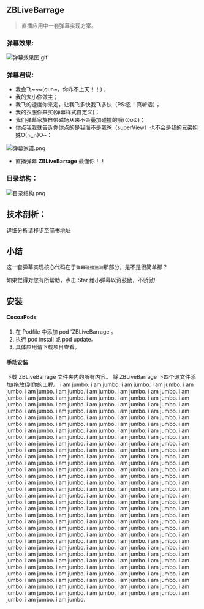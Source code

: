 ## ZBLiveBarrage

> 直播应用中一套弹幕实现方案。

### 弹幕效果:
![弹幕效果图.gif](https://cdn.jsdelivr.net/gh/itzhangbao/supplies/img/strip-20200903101044921.gif)

### 弹幕君说:
- 我会飞~~~(gun~，你咋不上天！！)；
- 我的大小你做主；
- 我飞的速度你来定，让我飞多快我飞多快（PS:恩！真听话）；
- 我的衣服你来买(弹幕样式自定义)；
- 我们弹幕家族自带磁场从来不会叠加碰撞的哦(⊙o⊙)；
- 你点我我就告诉你你点的是我而不是我爸（superView）也不会是我的兄弟姐妹O(∩_∩)O~：

![弹幕家谱.png](https://cdn.jsdelivr.net/gh/itzhangbao/supplies/img/1240-20200903005624988-20200903005632255.png)

- 直播弹幕 **ZBLiveBarrage** 最懂你！！

### 目录结构：
![目录结构.png](https://cdn.jsdelivr.net/gh/itzhangbao/supplies/img/1240-20200903005640031.png)

## 技术剖析：

详细分析请移步至[简书地址](http://www.jianshu.com/p/46039a38d170) 


## 小结

这一套弹幕实现核心代码在于`弹幕碰撞监测`那部分，是不是很简单那？

如果觉得对您有所帮助，点击 Star 给小弹幕以资鼓励，不骄傲!

## 安装

#### CocoaPods
1. 在 Podfile 中添加 pod 'ZBLiveBarrage'。
2. 执行 pod install 或 pod update。
3. 具体应用请下载项目查看。

#### 手动安装
下载 ZBLiveBarrage 文件夹内的所有内容。
将 ZBLiveBarrage 下四个源文件添加(拖放)到你的工程。
i am jumbo.
i am jumbo.
i am jumbo.
i am jumbo.
i am jumbo.
i am jumbo.
i am jumbo.
i am jumbo.
i am jumbo.
i am jumbo.
i am jumbo.
i am jumbo.
i am jumbo.
i am jumbo.
i am jumbo.
i am jumbo.
i am jumbo.
i am jumbo.
i am jumbo.
i am jumbo.
i am jumbo.
i am jumbo.
i am jumbo.
i am jumbo.
i am jumbo.
i am jumbo.
i am jumbo.
i am jumbo.
i am jumbo.
i am jumbo.
i am jumbo.
i am jumbo.
i am jumbo.
i am jumbo.
i am jumbo.
i am jumbo.
i am jumbo.
i am jumbo.
i am jumbo.
i am jumbo.
i am jumbo.
i am jumbo.
i am jumbo.
i am jumbo.
i am jumbo.
i am jumbo.
i am jumbo.
i am jumbo.
i am jumbo.
i am jumbo.
i am jumbo.
i am jumbo.
i am jumbo.
i am jumbo.
i am jumbo.
i am jumbo.
i am jumbo.
i am jumbo.
i am jumbo.
i am jumbo.
i am jumbo.
i am jumbo.
i am jumbo.
i am jumbo.
i am jumbo.
i am jumbo.
i am jumbo.
i am jumbo.
i am jumbo.
i am jumbo.
i am jumbo.
i am jumbo.
i am jumbo.
i am jumbo.
i am jumbo.
i am jumbo.
i am jumbo.
i am jumbo.
i am jumbo.
i am jumbo.
i am jumbo.
i am jumbo.
i am jumbo.
i am jumbo.
i am jumbo.
i am jumbo.
i am jumbo.
i am jumbo.
i am jumbo.
i am jumbo.
i am jumbo.
i am jumbo.
i am jumbo.
i am jumbo.
i am jumbo.
i am jumbo.
i am jumbo.
i am jumbo.
i am jumbo.
i am jumbo.
i am jumbo.
i am jumbo.
i am jumbo.
i am jumbo.
i am jumbo.
i am jumbo.
i am jumbo.
i am jumbo.
i am jumbo.
i am jumbo.
i am jumbo.
i am jumbo.
i am jumbo.
i am jumbo.
i am jumbo.
i am jumbo.
i am jumbo.
i am jumbo.
i am jumbo.
i am jumbo.
i am jumbo.
i am jumbo.
i am jumbo.
i am jumbo.
i am jumbo.
i am jumbo.
i am jumbo.
i am jumbo.
i am jumbo.
i am jumbo.
i am jumbo.
i am jumbo.
i am jumbo.
i am jumbo.
i am jumbo.
i am jumbo.
i am jumbo.
i am jumbo.
i am jumbo.
i am jumbo.
i am jumbo.
i am jumbo.
i am jumbo.
i am jumbo.
i am jumbo.
i am jumbo.
i am jumbo.
i am jumbo.
i am jumbo.
i am jumbo.
i am jumbo.
i am jumbo.
i am jumbo.
i am jumbo.
i am jumbo.
i am jumbo.
i am jumbo.
i am jumbo.
i am jumbo.
i am jumbo.
i am jumbo.
i am jumbo.
i am jumbo.
i am jumbo.
i am jumbo.
i am jumbo.
i am jumbo.
i am jumbo.
i am jumbo.
i am jumbo.
i am jumbo.
i am jumbo.
i am jumbo.
i am jumbo.
i am jumbo.
i am jumbo.
i am jumbo.
i am jumbo.
i am jumbo.
i am jumbo.
i am jumbo.
i am jumbo.
i am jumbo.
i am jumbo.
i am jumbo.
i am jumbo.
i am jumbo.
i am jumbo.
i am jumbo.
i am jumbo.
i am jumbo.
i am jumbo.
i am jumbo.
i am jumbo.
i am jumbo.
i am jumbo.
i am jumbo.
i am jumbo.
i am jumbo.
